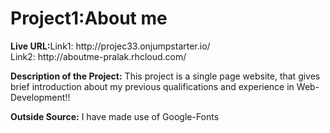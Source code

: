 <h1>Project1:About me</h1>
<p><b>Live URL:</b>Link1: http://projec33.onjumpstarter.io/ <br> Link2: http://aboutme-pralak.rhcloud.com/</p>
<p><b>Description of the Project:</b> This project is a single page website,
 that gives brief introduction about my previous qualifications and experience in Web-Development!!</p>
<p><b>Outside Source:</b> I have made use of Google-Fonts</p>